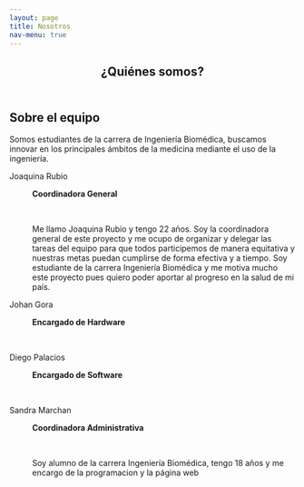 ```yaml
---
layout: page
title: Nosotros
nav-menu: true
---
```


<div id="main" class="alt">
<section id="one">
	<div class="inner">
		<header class="major">
			<h1>¿Quiénes somos?</h1>
		</header> 
    
<h2 id="content">Sobre el equipo</h2>
<p>Somos estudiantes de la carrera de Ingeniería Biomédica, buscamos innovar en los principales ámbitos de la medicina mediante el uso de la ingeniería.</p>

<div class="row 200%">
	<div class="6u 12u$(medium)">

<dl>
	<dt>Joaquina Rubio</dt>
	<dd>
		<p><b>Coordinadora General</b></p><br>
		<p>Me llamo Joaquina Rubio y tengo 22 años. Soy la coordinadora general de este proyecto y me ocupo de organizar y delegar las tareas del equipo para que todos participemos de manera equitativa y nuestras metas puedan cumplirse de forma efectiva y a tiempo. Soy estudiante de la carrera Ingeniería Biomédica y me motiva mucho este proyecto pues quiero poder aportar al progreso en la salud de mi país. </p>
	</dd>
	<dt>Johan Gora</dt>
	<dd>
		<p><b>Encargado de Hardware</b></p><br>
		<p></p>
	</dd>
</dl>
</div>

<div class="6u 12u$(medium)">
<dl>	
	<dt>Diego Palacios</dt>
	<dd>
		<p><b>Encargado de Software</b></p><br>
		<p></p>
	</dd>
	<dt>Sandra Marchan</dt>
	<dd>
		<p><b>Coordinadora Administrativa</b></p><br>
		<p>Soy alumno de la carrera Ingeniería Biomédica, tengo 18 años y me encargo de la programacion y la página web</p>
	</dd>
</dl>
	
</div>

